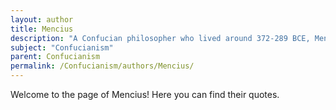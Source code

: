 ```yaml
---
layout: author
title: Mencius
description: "A Confucian philosopher who lived around 372-289 BCE, Mencius expanded upon Confucius' teachings, emphasizing human nature and the importance of benevolent governance."
subject: "Confucianism"
parent: Confucianism
permalink: /Confucianism/authors/Mencius/
---
```


Welcome to the page of Mencius! Here you can find their quotes.
